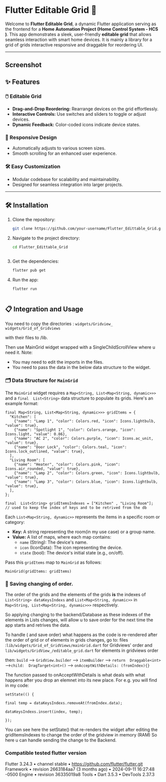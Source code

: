
# Flutter Editable Grid 🚀

Welcome to **Flutter Editable Grid**, a dynamic Flutter application serving as the frontend for a **Home Automation Project (Home Control System - HCS )**. This app demonstrates a sleek, user-friendly **editable grid** that allows seamless interaction with smart home devices.
It is mainly a library for a grid of grids interactive responsive and draggable for reordering UI.

---
## Screenshot


## ✨ Features

### 🖱️ Editable Grid  
- **Drag-and-Drop Reordering:** Rearrange devices on the grid effortlessly.  
- **Interactive Controls:** Use switches and sliders to toggle or adjust devices.  
- **Dynamic Feedback:** Color-coded icons indicate device states.  

### 📱 Responsive Design  
- Automatically adjusts to various screen sizes.  
- Smooth scrolling for an enhanced user experience.  

### 🛠️ Easy Customization  
- Modular codebase for scalability and maintainability.  
- Designed for seamless integration into larger projects.

---

## 🛠️ Installation

1. Clone the repository:
   ```bash
   git clone https://github.com/your-username/Flutter_Edittable_Grid.git

2. Navigate to the project directory:
   ```bash
   cd Flutter_Edittable_Grid
  
3. Get the dependencies:
   ```bash
   flutter pub get
   
4. Run the app:
	```bash
	flutter run



## 📋 Integration and Usage

You need to copy the directories : 
`widgets/Gridview_` 
`widgets/Grid_of_Gridviews`

with their files to /lib.

Then use MainGrid widget wrapped with a SingleChildScrollView  where u need it.
Note: 
- You may need to edit the imports in the files.
- You need to pass the data in the below data structure to the widget.

### 🗂️ Data Structure for `MainGrid`

The `MainGrid` widget requires a `Map<String, List<Map<String, dynamic>>>`  and a `final  List<String>` data structure to populate its grids. Here's an example format:

```
final Map<String, List<Map<String, dynamic>>> gridItems = {
  "Kitchen": [
    {"name": "Lamp 1", "color": Colors.red, "icon": Icons.lightbulb, "value": true},
    {"name": "Spotlight 1", "color": Colors.orange, "icon": Icons.light, "value": 0.86},
    {"name": "AC 2", "color": Colors.purple, "icon": Icons.ac_unit, "value": true},
    {"name": "Door Lock", "color": Colors.teal, "icon": Icons.lock_outlined, "value": true},
  ],
  "Living Room": [
    {"name": "Heater", "color": Colors.pink, "icon": Icons.air_rounded, "value": true},
    {"name": "Lamp 2", "color": Colors.green, "icon": Icons.lightbulb, "value": true},
    {"name": "Lamp 3", "color": Colors.blue, "icon": Icons.lightbulb, "value": true},
  ],
};

final  List<String> gridItemsIndexes = ["Kitchen" , "Living Room"];
// used to keep the index of keys and to be retrived from the db

```

Each `List<Map<String, dynamic>>` represents the items in a specific room or category:

-   **Key:** A string representing the room(in my use case) or a group name.
-   **Value:** A list of maps, where each map contains:
    -   `name` (String): The device's name.
    -   `icon` (IconData): The icon representing the device.
    -   `state` (bool): The device's initial state (e.g., on/off).

Pass this `gridItems` map to `MainGrid` as follows:


```
MainGrid(gridItems: gridItems)
```
### 💾 Saving changing of order.
The order of the grids and the elements of the grids **is** the indexes  of `List<String> dataKeysIndexs` 
and `List<Map<String, dynamic>>` in `Map<String, List<Map<String, dynamic>>>` respectively.

So applying changing to the backend/Database as these indexes of the elements in Lists changes, will allow u to save order for the next time the app starts and retrives the data. 

To handle ( and save order) what happens as the code is re-rendered after the order of grid or of elements in grids changes, go to:
files :`lib/widgets/Grid_of_GridViews/mainGrid.dart` for Gridviews' order 
and `lib/widgets/GridView_/editable_grid.dart` for elements in gridviews order

then: `build`  -->  `GridView.builder`  --> `itemBuilder` --> `return  Draggable<int>` -->`child:  DragTarget<int>()` --> `onAcceptWithDetails: (fromIndex){}`

The function passed to onAcceptWithDetails is what deals with what happens after you drop an elemnet into its new place. For e.g. you will find in my code:
```
setState(() {

final temp = dataKeysIndexs.removeAt(fromIndex.data);

dataKeysIndexs.insert(index, temp);

});
```

You can see here the setState() that re-renders the widget after editing the gridItemsIndexes to change the order of the gridview in memory (RAM) So here u can handle sending the change to the Backend.


### Compatible tested flutter version

Flutter 3.24.3 • channel stable • https://github.com/flutter/flutter.git
Framework • revision 2663184aa7 (3 months ago) • 2024-09-11 16:27:48 -0500
Engine • revision 36335019a8
Tools • Dart 3.5.3 • DevTools 2.37.3

